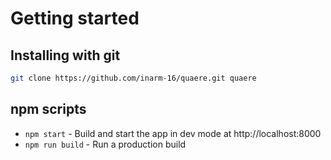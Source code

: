 # Getting started

## Installing with git

```bash
git clone https://github.com/inarm-16/quaere.git quaere
```
## npm scripts

* `npm start` - Build and start the app in dev mode at http://localhost:8000
* `npm run build` - Run a production build
